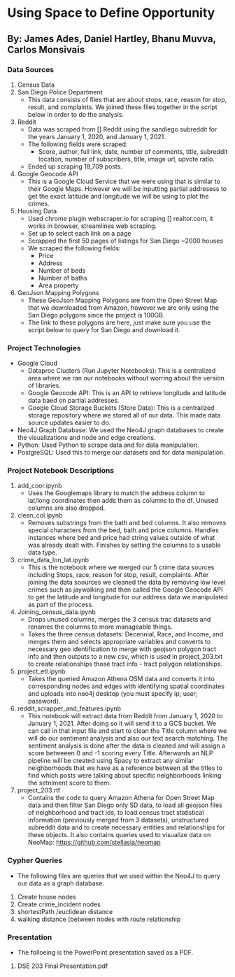 # Using Space to Define Opportunity
## By: James Ades, Daniel Hartley, Bhanu Muvva, Carlos Monsivais

### Data Sources
1. Census Data 
2. San Diego Police Department
    * This data consists of files that are about stops, race, reason for stop, result, and complaints. We joined these files together in the script below in order to do the analysis.
3. Reddit
    * Data was scraped from [] Reddit using the sandiego subreddit for the years January 1, 2020, and January 1, 2021.
    * The following fields were scraped:
        * Score, author, full link, date, number of comments, title, subreddit location, number of subscribers, title, image url, upvote ratio.
    * Ended up scraping 18,709 posts.
4. Google Geocode API
    * This is a Google Cloud Service that we were using that is similar to their Google Maps. However we will be inputting partial addresess to get the exact latitude and longitude we will be using to plot the crimes.
5. Housing Data
    * Used chrome plugin webscraper.io for scraping [] realtor.com, it works in browser, streamlines web scraping.
    * Set up to select each link on a page
    * Scrapped the first 50 pages of listings for San Diego ~2000 houses
    * We scraped the following fields:
        * Price
        * Address
        * Number of beds
        * Number of baths
        * Area property
6. GeoJson Mapping Polygons
    * These GeoJson Mapping Polygons are from the Open Street Map that we downloaded from Amazon, however we are only using the San Diego polygons since the project is 100GB.
    * The link to these polygons are here, just make sure you use the script below to query for San Diego and download it.

### Project Technologies
* Google Cloud
    * Dataproc Clusters (Run Jupyter Notebooks): This is a centralized area where we ran our notebooks without worring about the version of libraries.
    * Google Geocode API: This is an API to retrieve longitude and latitude data baed on partial addresses.
    * Google Cloud Storage Buckets (Store Data): This is a centralized storage repository where we stored all of our data. This made data source updates easier to do.
* Neo4J Graph Database: We used the Neo4J graph databases to create the visualizations and node and edge creations.
* Python: Used Python to scrape data and for data manipulation.
* PostgreSQL: Used this to merge our datasets and for data manipulation.

### Project Notebook Descriptions
1. add_coor.ipynb
   * Uses the Googlemaps library to match the address column to lat/long coordinates then adds them as columns to the df. Unused columns are also dropped. 
2. clean_col.ipynb
   * Removes substrings from the bath and bed columns. It also removes special characters from the bed, bath and price columns. Handles instances where bed and price had string values outside of what was already dealt with. Finishes by setting the columns to a usable data type. 
3. crime_data_lon_lat.ipynb
   * This is the notebook where we merged our 5 crime data sources including Stops, race, reason for stop, result, complaints. After joining the data soources we cleaned the data by removing low level crimes such as jaywalking and then called the Google Geocode API to get the latitude and longitude for our address data we manipulated as part of the process.
4. Joining_census_data.ipynb
   * Drops unused columns, merges the 3 census trac datasets and renames the columns to more manageable things.
   * Takes the three census datasets: Decennial, Race, and Income, and merges them and selects appropriate variables and converts to necessary geo identification to merge with geojson polygon tract info and then outputs to a new csv, which is used in project_203.txt to create relationships those tract info - tract polygon relationships. 
5. project_etl.ipynb
   * Takes the queried Amazon Athena OSM data and converts it into corresponding nodes and edges with identifying spatial coordinates and uploads into neo4j desktop (you must specify ip; user; password).
6. reddit_scrapper_and_features.ipynb
   * This notebook will extract data from Reddit from January 1, 2020 to January 1, 2021. After doing so it will send it to a GCS bucket. We can call in that input file and start to clean the Title column where we will do our sentiment analysis and also our text search matching. The sentiment analysis is done after the data is cleaned and will assign a score betweeen 0 and -1 scoring every Title. Afterwards an NLP pipeline will be created using Spacy to extract any similar neighborhoods that we have as a reference between all the titles to find which posts were talking about specific neighborhoods linking the setniment score to them.
7. project_203.rtf
   * Contains the code to query Amazon Athena for Open Street Map data and then filter San Diego only SD data, to load all geojson files of neighborhood and tract ids, to load census tract statistical information (previously merged from 3 datasets), unstructured subreddit data and to create necessary entities and relationships for these objects. It also contains queries used to visualize data on NeoMap: https://github.com/stellasia/neomap

### Cypher Queries
* The following files are queries that we used within the Neo4J to query our data as a graph database.
1. Create house nodes
2. Create crime_incident nodes 
3. shortestPath /euclidean distance
4. walking distance (between nodes with route relationship

### Presentation
* The folloeing is the PowerPoint presentation saved as a PDF.
1. DSE 203 Final Presentation.pdf

